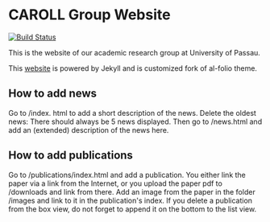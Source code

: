 # CAROLL Group Website


[![Build Status](https://travis-ci.com/ca-roll/ca-roll.github.io.svg?branch=develop)](https://travis-ci.com/ca-roll/ca-roll.github.io)

This is the website of our academic research group at University of Passau.

This [website](https://ca-roll.github.io) is powered by Jekyll and is customized fork of al-folio theme.


## How to add news
Go to /index. html to add a short description of the news. Delete the oldest news: There should always be 5 news displayed.
Then go to /news.html and add an (extended) description of the news here.

## How to add publications
Go to /publications/index.html and add a publication. You either link the paper via a link from the Internet, or you upload the paper pdf to /downloads and link from there. Add an image from the paper in the folder /images and link to it in the publication's index. If you delete a publication from the box view, do not forget to append it on the bottom to the list view.



